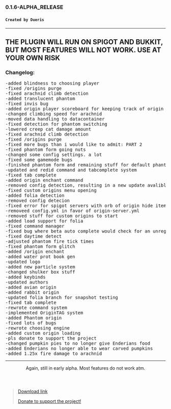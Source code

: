 <h3>0.1.6-ALPHA_RELEASE<h3>
<h4><code>Created by Dueris</code><h4>
<hr>
<h2>THE PLUGIN WILL RUN ON SPIGOT AND BUKKIT, BUT MOST FEATURES WILL NOT WORK. USE AT YOUR OWN RISK</h2>
<h3>Changelog:</h3>
<pre>
-added blindness to choosing player
-fixed /origins purge
-fixed arachnid climb detection
-added translucent phantom
-fixed invis bug
-added origin player scoreboard for keeping track of origin players
-changed climbing speed for arachnid
-moved data handling to datacontainer
-fixed detection for phantom switching
-lowered creep cat damage amount
-fixed arachnid climb detection
-fixed /origins purge
-fixed more bugs than i would like to admit: PART 2
-fixed phantom form going nuts
-changed some config settings. a lot
-fixed some gamemode bugs
-finished phantom form and remaining stuff for default phantom
-updated and redid command and tabcomplete system
-fixed tab complete
-added origin enchant command
-removed config detection, resulting in a new update avalible method
-fixed custom origins menu opening
-added folia detection
-removed config detecion
-fixed error for spigot servers with orb of origin hide item specs
-removeed config.yml in favor of origin-server.yml
-removed stuff for custom origins to start
-added load support for folia
-fixed command manager
-fixed bug where beta auto complete would check for an unregistered config line
-fixed daytime detect
-adjusted phantom fire tick times
-fixed phantom form glitch
-added /origin enchant
-added water prot book gen
-updated logo
-added new particle system
-changed shulker box stuff
-added keybinds
-updated authors
-added avian origin
-added rabbit origin
-updated folia branch for snapshot testing
-fixed tab complete
-rewrote command system
-implemented OriginTAG system
-added Phantom origin
-fixed lots of bugs
-rewrote choosing engine
-added custom origin loading
-pls donate to support the project
-changed pumpkin pies to no longer give Enderians food
-added Enderians no longer able to wear carved pumpkins
-added 1.25x fire damage to arachnid
</pre>
<hr>
<header>Again, still in early alpha. Most features do not work atm.</header>
<blockquote><a href="https://modrinth.com/plugins/GenesisMC" rel="noopener nofollow ugc">Download link</a>

<a href="https://streamelements.com/duerismc/tip" rel="noopener nofollow ugc">Donate to support the project!</a>
</blockquote>
